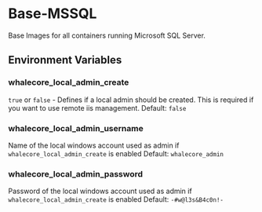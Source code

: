 # Base-MSSQL

Base Images for all containers running Microsoft SQL Server.

## Environment Variables

### whalecore_local_admin_create

`true` or `false` - Defines if a local admin should be created. This is required if you want to use remote iis management.
Default: `false`

### whalecore_local_admin_username

Name of the local windows account used as admin if `whalecore_local_admin_create` is enabled
Default: `whalecore_admin`

### whalecore_local_admin_password

Password of the local windows account used as admin if `whalecore_local_admin_create` is enabled
Default: `-#w@l3s&B4c0n!-`